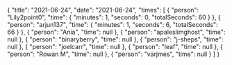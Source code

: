 {
  "title": "2021-06-24",
  "date": "2021-06-24",
  "times": [
    {
      "person": "Lily2point0",
      "time": {
        "minutes": 1,
        "seconds": 0,
        "totalSeconds": 60
      }
    },
    {
      "person": "arjun137",
      "time": {
        "minutes": 1,
        "seconds": 6,
        "totalSeconds": 66
      }
    },
    {
      "person": "Ania",
      "time": null
    },
    {
      "person": "apaleslimghost",
      "time": null
    },
    {
      "person": "binaryberry",
      "time": null
    },
    {
      "person": "j-sheps",
      "time": null
    },
    {
      "person": "joelcarr",
      "time": null
    },
    {
      "person": "leaf",
      "time": null
    },
    {
      "person": "Rowan M",
      "time": null
    },
    {
      "person": "varjmes",
      "time": null
    }
  ]
}